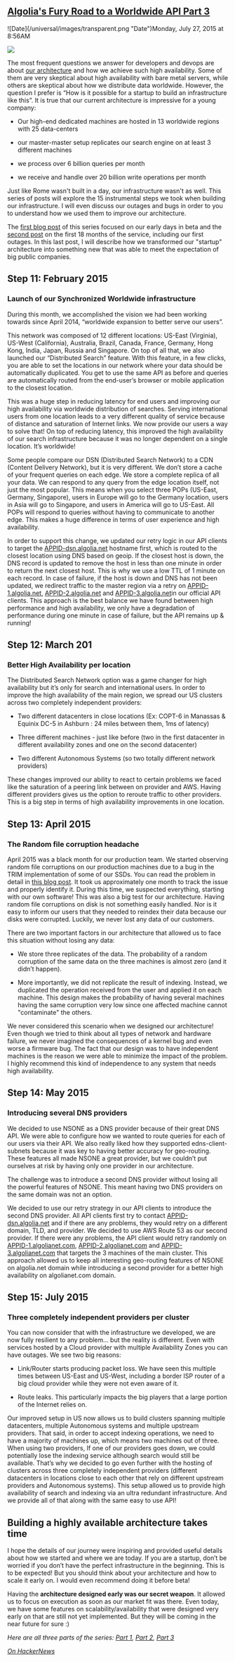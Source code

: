 ## [Algolia's Fury Road to a Worldwide API Part 3](/blog/2015/7/27/algolias-fury-road-to-a-worldwide-api-part-3.html)

<div class="journal-entry-tag journal-entry-tag-post-title"><span class="posted-on">![Date](/universal/images/transparent.png "Date")Monday, July 27, 2015 at 8:56AM</span></div>

<div class="body">

<span id="docs-internal-guid-21eb7309-c6e3-2b05-8b56-869278e51179"></span>

<span>![](https://lh6.googleusercontent.com/PaQgtoUcXRwy_agDKkBD1PBtZnoU4wudmeTkM46UBSX5d4TfiITy5dxV0549de06XvKELOmPY-fsWjUZmadyiyfVUtGs51qKOt7J9z0_RvCku-m_tlwlGL49udAOotuVtJtAEg)</span>

<span>The most frequent questions we answer for developers and devops are about</span> [<span>our architecture</span>](http://highscalability.com/blog/2015/3/9/the-architecture-of-algolias-distributed-search-network.html) <span>and how we achieve such high availability. Some of them are very skeptical about high availability with bare metal servers, while others are skeptical about how we distribute data worldwide. However, the question I prefer is “How is it possible for a startup to build an infrastructure like this”. It is true that our current architecture is impressive for a young company:</span>

*   <span>Our high-end dedicated machines are hosted in 13 worldwide regions with 25 data-centers</span>

*   <span>our master-master setup replicates our search engine on at least 3 different machines</span>

*   <span>we process over 6 billion queries per month</span>

*   <span>we receive and handle over 20 billion write operations per month</span>

<span>Just like Rome wasn't built in a day, our infrastructure wasn't as well. This series of posts will explore the 15 instrumental steps we took when building our infrastructure. I will even discuss our outages and bugs in order to you to understand how we used them to improve our architecture.</span>

<span>The</span> [<span>first blog post</span>](http://highscalability.com/blog/2015/7/13/algolias-fury-road-to-a-worldwide-api.html) <span>of this series focused on our early days in beta and the</span> [<span>second post</span>](http://highscalability.com/blog/2015/7/20/algolias-fury-road-to-a-worldwide-api-steps-part-2.html) <span>on the first 18 months of the service, including our first outages. In this last post, I will describe how we transformed our "startup" architecture into something new that was able to meet the expectation of big public companies.</span>

## <span>Step 11: February 2015</span>

### <span>Launch of our Synchronized Worldwide infrastructure</span>

<span>During this month, we accomplished the vision we had been working towards since April 2014, “worldwide expansion to better serve our users”.</span>

<span>This network was composed of 12 different locations: US-East (Virginia), US-West (California), Australia, Brazil, Canada, France, Germany, Hong Kong, India, Japan, Russia and Singapore. On top of all that, we also launched our “Distributed Search” feature. With this feature, in a few clicks, you are able to set the locations in our network where your data should be automatically duplicated. You get to use the same API as before and queries are automatically routed from the end-user’s browser or mobile application to the closest location.</span>

<span>This was a huge step in reducing latency for end users and improving our high availability via worldwide distribution of searches. Serving international users from one location leads to a very different quality of service because of distance and saturation of Internet links. We now provide our users a way to solve that! On top of reducing latency, this improved the high availability of our search infrastructure because it was no longer dependent on a single location. It’s worldwide!</span>

<span>Some people compare our DSN (Distributed Search Network) to a CDN (Content Delivery Network), but it is very different. We don’t store a cache of your frequent queries on each edge. We store a complete replica of all your data. We can respond to any query from the edge location itself, not just the most popular. This means when you select three POPs (US-East, Germany, Singapore), users in Europe will go to the Germany location, users in Asia will go to Singapore, and users in America will go to US-East. All POPs will respond to queries without having to communicate to another edge. This makes a huge difference in terms of user experience and high availability.</span>

<span>In order to support this change, we updated our retry logic in our API clients to target the</span> [<span>APPID-dsn.algolia.net</span>](http://appid-dsn.algolia.net) <span>hostname first, which is routed to the closest location using DNS based on geoip. If the closest host is down, the DNS record is updated to remove the host in less than one minute in order to return the next closest host. This is why we use a low TTL of 1 minute on each record. In case of failure, if the host is down and DNS has not been updated, we redirect traffic to the master region via a retry on</span> [<span>APPID-1.algolia.net</span>](http://appid-1.algolia.net)<span>,</span> [<span>APPID-2.algolia.net</span>](http://appid-2.algolia.net) <span>and</span> [<span>APPID-3.algolia.net</span>](http://appid-3.algolia.net)<span>in our official API clients. This approach is the best balance we have found between high performance and high availability, we only have a degradation of performance during one minute in case of failure, but the API remains up & running!</span>

## <span>Step 12: March 201</span>

### <span>Better High Availability per location</span>

<span>The Distributed Search Network option was a game changer for high availability but it’s only for search and international users. In order to improve the high availability of the main region, we spread our US clusters across two completely independent providers:</span>

*   <span>Two different datacenters in close locations (Ex: COPT-6 in Manassas & Equinix DC-5 in Ashburn : 24 miles between them, 1ms of latency)</span>

*   <span>Three different machines - just like before (two in the first datacenter in different availability zones and one on the second datacenter)</span>

*   <span>Two different Autonomous Systems (so two totally different network providers)</span>

<span>These changes improved our ability to react to certain problems we faced like the saturation of a peering link between on provider and AWS. Having different providers gives us the option to reroute traffic to other providers. This is a big step in terms of high availability improvements in one location.</span>

## <span>Step 13: April 2015</span>

### <span>The Random file corruption headache</span>

<span>April 2015 was a black month for our production team. We started observing random file corruptions on our production machines due to a bug in the TRIM implementation of some of our SSDs. You can read the problem in detail in</span> [<span>this blog post</span>](https://blog.algolia.com/when-solid-state-drives-are-not-that-solid/)<span>. It took us approximately one month to track the issue and properly identify it. During this time, we suspected everything, starting with our own software! This was also a big test for our architecture. Having random file corruptions on disk is not something easily handled. Nor is it easy to inform our users that they needed to reindex their data because our disks were corrupted. Luckily, we never lost any data of our customers.</span>

<span>There are two important factors in our architecture that allowed us to face this situation without losing any data:</span>

*   <span>We store three replicates of the data. The probability of a random corruption of the same data on the three machines is almost zero (and it didn’t happen).</span>

*   <span>More importantly, we did not replicate the result of indexing. Instead, we duplicated the operation received from the user and applied it on each machine. This design makes the probability of having several machines having the same corruption very low since one affected machine cannot "contaminate" the others.</span>

<span>We never considered this scenario when we designed our architecture! Even though we tried to think about all types of network and hardware failure, we never imagined the consequences of a kernel bug and even worse a firmware bug. The fact that our design was to have independent machines is the reason we were able to minimize the impact of the problem. I highly recommend this kind of independence to any system that needs high availability.</span>

## <span>Step 14: May 2015</span>

### <span>Introducing several DNS providers</span>

<span>We decided to use NSONE as a DNS provider because of their great DNS API. We were able to configure how we wanted to route queries for each of our users via their API. We also really liked how they supported edns-client-subnets because it was key to having better accuracy for geo-routing. These features all made NSONE a great provider, but we couldn’t put ourselves at risk by having only one provider in our architecture.</span>

<span>The challenge was to introduce a second DNS provider without losing all the powerful features of NSONE. This meant having two DNS providers on the same domain was not an option.</span>

<span>We decided to use our retry strategy in our API clients to introduce the second DNS provider. All API clients first try to contact</span> [<span>APPID-dsn.algolia.net</span>](http://appid-dsn.algolia.net) <span>and if there are any problems, they would retry on a different domain, TLD, and provider. We decided to use AWS Route 53 as our second provider. If there were any problems, the API client would retry randomly on</span> [<span>APPID-1.algolianet.com</span>](http://appid-1.algolianet.com)<span>,</span> [<span>APPID-2.algolianet.com</span>](http://appid-2.algolianet.com) <span>and</span> [<span>APPID-3.algolianet.com</span>](http://appid-3.algolianet.com) <span>that targets the 3 machines of the main cluster. This approach allowed us to keep all interesting geo-routing features of NSONE on algolia.net domain while introducing a second provider for a better high availability on algolianet.com domain.</span>

## <span>Step 15: July 2015</span>

### <span>Three completely independent providers per cluster</span>

<span>You can now consider that with the infrastructure we developed, we are now fully resilient to any problem... but the reality is different. Even with services hosted by a Cloud provider with multiple Availability Zones you can have outages. We see two big reasons:</span>

*   <span>Link/Router starts producing packet loss. We have seen this multiple times between US-East and US-West, including a border ISP router of a big cloud provider while they were not even aware of it.</span>

*   <span>Route leaks. This particularly impacts the big players that a large portion of the Internet relies on.</span>

<span>Our improved setup in US now allows us to build clusters spanning multiple datacenters, multiple Autonomous systems and multiple upstream providers. That said, in order to accept indexing operations, we need to have a majority of machines up, which means two machines out of three. When using two providers, If one of our providers goes down, we could potentially lose the indexing service although search would still be available. That’s why we decided to go even further with the hosting of clusters across three completely independent providers (different datacenters in locations close to each other that rely on different upstream providers and Autonomous systems). This setup allowed us to provide high availability of search and indexing via an ultra redundant infrastructure. And we provide all of that along with the same easy to use API!</span>

## <span>Building a highly available architecture takes time</span>

<span>I hope the details of our journey were inspiring and provided useful details about how we started and where we are today. If you are a startup, don’t be worried if you don’t have the perfect infrastructure in the beginning. This is to be expected! But you should think about your architecture and how to scale it early on. I would even recommend doing it before beta!</span>

Having the **architecture designed early was our secret weapon**. It allowed us to focus on execution as soon as our market fit was there. Even today, we have some features on scalability/availability that were designed very early on that are still not yet implemented. But they will be coming in the near future for sure :) 

_Here are all three parts of the series: [Part 1](http://highscalability.com/blog/2015/7/13/algolias-fury-road-to-a-worldwide-api.html), [Part 2](http://highscalability.com/blog/2015/7/20/algolias-fury-road-to-a-worldwide-api-steps-part-2.html), [Part 3](http://highscalability.com/blog/2015/7/27/algolias-fury-road-to-a-worldwide-api-part-3.html)_

_[On HackerNews](https://news.ycombinator.com/item?id=9956097)_

</div>